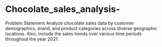 # Chocolate_sales_analysis-
Problem Statement
Analyze chocolate sales data by customer demographics, brand, and product categories across diverse geographic locations. Also, include the sales trends over various time periods throughout the year 2021.

